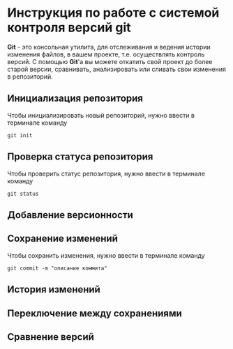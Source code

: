 # Инструкция по работе с системой контроля версий git

**Git** - это консольная утилита, для отслеживания и ведения истории изменения файлов, в вашем проекте, т.е. осуществлять контроль версий. С помощью **Git**'a вы можете откатить свой проект до более старой версии, сравнивать, анализировать или сливать свои изменения в репозиторий.

## Инициализация репозитория 


Чтобы инициализировать новый репозиторий, нужно ввести в терминале команду

    git init


## Проверка статуса репозитория

Чтобы проверить статус репозитория, нужно ввести в терминале команду  
    
    git status

## Добавление версионности

## Сохранение изменений

Чтобы сохранить изменения, нужно ввести в терминале команду

    git commit -m "описание коммита"

## История изменений

## Переключение между сохранениями

## Сравнение версий